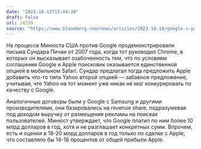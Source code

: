 ```yaml
---
date: "2023-10-13T13:44:38"
draft: False
url: /4379
source: "https://www.bloomberg.com/news/articles/2023-10-10/google-s-pichai-decried-bad-optics-of-apple-search-engine-deal"
---
```


На процессе Минюста США против Google продемонстрировали письма Сундара Пичаи от 2007 года, когда тот руководил Chrome, в которых он высказывает озабоченность тем, что по условиям соглашения Google и Apple поисковик оказывается единственной опцией в мобильном Safari. Сундар предлагал тогда предложить Apple добавить что-то типа Yahoo второй опцией — забавное предложение, учитывая, что Yahoo на тот момент уже никак не мог конкурировать по качеству с Google.

Аналогичные договоры были у Google с Samsung и другими производителями, они базировались на revenue share, подразумевая под доходом выручку от размещения рекламы на поисках пользователей. Минюст утверждает, что Google платил по ним более 10 млрд долларов в год, хотя и не разглашает конкретных сумм. Впрочем, есть и оценки в 18-20 млрд долларов в год только по сделке с Apple, что составляло бы 14-16 процентов от общей прибыли Apple.
